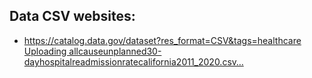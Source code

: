## Data CSV websites:
- https://catalog.data.gov/dataset?res_format=CSV&tags=healthcare
[Uploading allcauseunplanned30-dayhospitalreadmissionratecalifornia2011_2020.csv…]()
